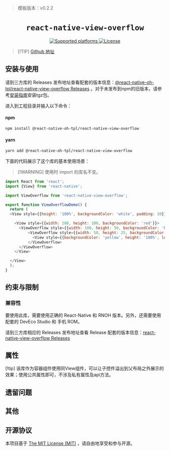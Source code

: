 > 模板版本：v0.2.2

<p align="center">
  <h1 align="center"> <code>react-native-view-overflow</code> </h1>
</p>
<p align="center">
    <a href="https://github.com/entria/react-native-view-overflow">
        <img src="https://img.shields.io/badge/platforms-android%20|%20ios%20|%20harmony%20-lightgrey.svg" alt="Supported platforms" />
    </a>
    <a href="https://github.com/entria/react-native-view-overflow/blob/master/LICENSE">
        <img src="https://img.shields.io/badge/license-MIT-green.svg" alt="License" />
        <!-- <img src="https://img.shields.io/badge/license-Apache-blue.svg" alt="License" /> -->
    </a>
</p>

> [!TIP] [Github 地址](https://github.com/react-native-oh-library/react-native-view-overflow)

## 安装与使用

请到三方库的 Releases 发布地址查看配套的版本信息：[@react-native-oh-tpl/react-native-view-overflow Releases](https://github.com/react-native-oh-library/react-native-view-overflow/releases) 。对于未发布到npm的旧版本，请参考[安装指南](/zh-cn/tgz-usage.md)安装tgz包。

进入到工程目录并输入以下命令：

<!-- tabs:start -->

#### **npm**

```bash
npm install @react-native-oh-tpl/react-native-view-overflow
```

#### **yarn**

```bash
yarn add @react-native-oh-tpl/react-native-view-overflow
```

<!-- tabs:end -->

下面的代码展示了这个库的基本使用场景：

> [!WARNING] 使用时 import 的库名不变。

```js
import React from 'react';
import {View} from 'react-native';

import ViewOverflow from 'react-native-view-overflow';

export function ViewOverflowDemo() {
  return (
  <View style={{height: '100%', backgroundColor: 'white', padding: 10}}>

    <View style={{width: 200, height: 100, backgroundColor: 'red'}}>
      <ViewOverflow style={{width: 100, height: 50, backgroundColor: 'blue'}}>
          <ViewOverflow style={{width: 50, height: 25, backgroundColor: 'skyblue', left: 60, top: 30}}>
            <View style={{backgroundColor: 'yellow', height: '100%', left: 20, top: 10}} />
          </ViewOverflow>
      </ViewOverflow>
    </View>

  </View>
  );
}
```

## 约束与限制

### 兼容性

要使用此库，需要使用正确的 React-Native 和 RNOH 版本。另外，还需要使用配套的 DevEco Studio 和 手机 ROM。

请到三方库相应的 Releases 发布地址查看 Release 配套的版本信息：[react-native-view-overflow Releases](https://github.com/react-native-oh-library/react-native-view-overflow/releases)

## 属性
[!tip] 该库作为容器组件使用同View组件，可以让子控件溢出到父布局之外展示的效果；使用公共属性即可，不涉及私有属性及api方法。

## 遗留问题

## 其他

## 开源协议

本项目基于 [The MIT License (MIT)](https://github.com/entria/react-native-view-overflow/blob/master/LICENSE) ，请自由地享受和参与开源。
